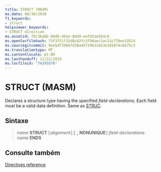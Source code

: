 ```yaml
---
title: STRUCT (MASM)
ms.date: 08/30/2018
f1_keywords:
- struct
helpviewer_keywords:
- STRUCT directive
ms.assetid: 70c3ba6b-00db-461e-8dd9-eafd3ae5b3c8
ms.openlocfilehash: 73f3751f32d8cb2fc3f9daec1ac11c778ee33514
ms.sourcegitcommit: 9ee5df398bfd30a42739632de3e165874cb675c3
ms.translationtype: MT
ms.contentlocale: pt-BR
ms.lasthandoff: 11/22/2019
ms.locfileid: "74393576"
---
```

# <a name="struct-masm"></a>STRUCT (MASM)

Declares a structure type having the specified *field-declarations*. Each field must be a valid data definition. Same as [STRUC](../../assembler/masm/struc.md).

## <a name="syntax"></a>Sintaxe

> *name* **STRUCT** ⟦*alignment*⟧ ⟦ __,__ **NONUNIQUE**⟧ *field-declarations*\
> *name* **ENDS**

## <a name="see-also"></a>Consulte também

[Directives reference](../../assembler/masm/directives-reference.md)
